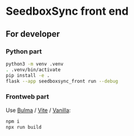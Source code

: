 # SeedboxSync front end

## For developer

### Python part

```bash
python3 -m venv .venv
. .venv/bin/activate
pip install -e .
flask --app seedboxsync_front run --debug
```

### Frontweb part

Use [Bulma](https://bulma.io/) / [Vite](https://vite.dev) / [Vanilla](https://vanilla-js.com/):

```bash
npm i
npx run build
```
